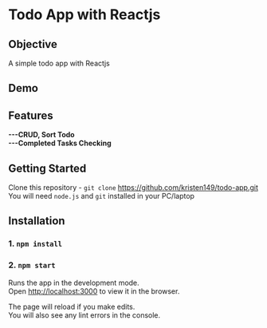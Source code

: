 # Todo App with Reactjs


## Objective

A simple todo app with Reactjs 

## Demo
 

## Features

**---CRUD, Sort Todo** </br>
**---Completed Tasks Checking**

## Getting Started

 Clone this repository - `git clone` https://github.com/kristen149/todo-app.git <br/>
 You will need `node.js` and `git` installed in your PC/laptop

## Installation

 ### 1. `npm install`
 ### 2. `npm start`

Runs the app in the development mode.\
Open [http://localhost:3000](http://localhost:3000) to view it in the browser.

The page will reload if you make edits.\
You will also see any lint errors in the console.

